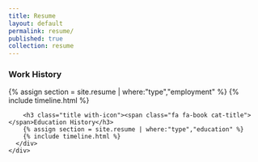 ```yaml
---
title: Resume
layout: default
permalink: resume/
published: true
collection: resume
---
```

  <div class="container-fluid" style="max-width: 1200px; font-size: 14px">
    <div class="row-fluid">
      <div class="col-md-8">
        <h3 class="title with-icon"><span class="glyphicon glyphicon-plane cat-title"></span>Work History</h3>
        {% assign section = site.resume | where:"type","employment" %}
        {% include timeline.html %}

        <h3 class="title with-icon"><span class="fa fa-book cat-title"></span>Education History</h3>
        {% assign section = site.resume | where:"type","education" %}
        {% include timeline.html %}
      </div>
    </div>
  </div>
